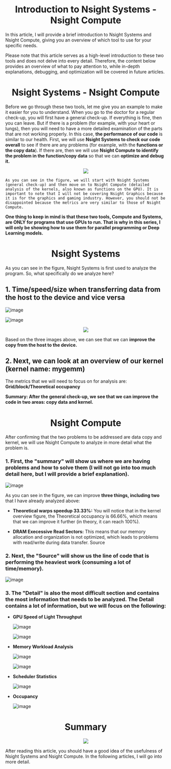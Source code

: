 <p align="center">
 <h1 align="center">Introduction to Nsight Systems - Nsight Compute </h1>
</p>

In this article, I will provide a brief introduction to Nsight Systems and Nsight Compute, giving you an overview of which tool to use for your specific needs.

Please note that this article serves as a high-level introduction to these two tools and does not delve into every detail. Therefore, the content below provides an overview of what to pay attention to, while in-depth explanations, debugging, and optimization will be covered in future articles.

<p align="center">
 <h1 align="center">Nsight Systems - Nsight Compute </h1>
</p>

Before we go through these two tools, let me give you an example to make it easier for you to understand. When you go to the doctor for a regular check-up, you will first have a general check-up. If everything is fine, then you can leave. But if there is a problem (for example, with your heart or lungs), then you will need to have a more detailed examination of the parts that are not working properly. In this case, **the performance of our code** is similar to our health. First, we will use **Nsight Systems to check our code overall** to see if there are any problems (for example, with the **functions or the copy data**). If there are, then we will use **Nsight Compute to identify the problem in the function/copy data** so that we can **optimize and debug it.**

<p align="center">
  <img src="https://github.com/CisMine/Guide-NVIDIA-Tools/assets/122800932/20e03fb6-f1da-4149-abef-5e4630c4ad28" />
</p>

`As you can see in the figure, we will start with Nsight Systems (general check-up) and then move on to Nsight Compute (detailed analysis of the kernels, also known as functions on the GPU). It is important to note that I will not be covering Nsight Graphics because it is for the graphics and gaming industry. However, you should not be disappointed because the metrics are very similar to those of Nsight Compute.`

**One thing to keep in mind is that these two tools, Compute and Systems, are ONLY for programs that use GPUs to run. That is why in this series, I will only be showing how to use them for parallel programming or Deep Learning models.** 

<p align="center">
 <h1 align="center">Nsight Systems</h1>
</p>

As you can see in the figure, Nsight Systems is first used to analyze the program. So, what specifically do we analyze here?

## 1. Time/speed/size when transferring data from the host to the device and vice versa

 ![image](https://github.com/CisMine/Guide-NVIDIA-Tools/assets/122800932/662fb9fd-032b-4d69-aaf6-5704e6282694)

 ![image](https://github.com/CisMine/Guide-NVIDIA-Tools/assets/122800932/ec6d18f0-4bc5-4d90-9260-34b59b543748)

<p align="center">
  <img src="https://github.com/CisMine/Guide-NVIDIA-Tools/assets/122800932/a417645e-446a-45e5-b6c2-c9a2c3c3bbc9" />
</p>

Based on the three images above, we can see that we can **improve the copy from the host to the device.**

## 2. Next, we can look at an overview of our kernel (kernel name: mygemm)

The metrics that we will need to focus on for analysis are: **Grid/block/Theoretical occupancy**

**Summary: After the general check-up, we see that we can improve the code in two areas: copy data and kernel.**

<p align="center">
 <h1 align="center">Nsight Compute </h1>
</p>

After confirming that the two problems to be addressed are data copy and kernel, we will use Nsight Compute to analyze in more detail what the problem is.

### 1. First, the "summary" will show us where we are having problems and how to solve them (I will not go into too much detail here, but I will provide a brief explanation).

  ![image](https://github.com/CisMine/Guide-NVIDIA-Tools/assets/122800932/6bec7cab-c45e-4067-9234-3f5a63945cc5)

As you can see in the figure, we can improve **three things, including two** that I have already analyzed above:

- **Theoretical warps speedup 33.33%:** You will notice that in the kernel overview figure, the Theoretical occupancy is 66.66%, which means that we can improve it further (in theory, it can reach 100%).
  
- **DRAM Execessive Read Sectors:** This means that our memory allocation and organization is not optimized, which leads to problems with read/write during data transfer.
Source

### 2. Next, the "Source" will show us the line of code that is performing the heaviest work (consuming a lot of time/memory).

  ![image](https://github.com/CisMine/Guide-NVIDIA-Tools/assets/122800932/51881ee3-ba12-4875-96d4-8b6b8bd288e4)

### 3. The "Detail" is also the most difficult section and contains the most information that needs to be analyzed. The Detail contains a lot of information, but we will focus on the following:

- **GPU Speed of Light Throughput**
  
  ![image](https://github.com/CisMine/Guide-NVIDIA-Tools/assets/122800932/48d60176-6cb8-4d9a-889d-1f70bbe81686)
  

  ![image](https://github.com/CisMine/Guide-NVIDIA-Tools/assets/122800932/8441d8de-31b4-484e-96eb-62f6ce0aa02d)


- **Memory Workload Analysis**

   ![image](https://github.com/CisMine/Guide-NVIDIA-Tools/assets/122800932/d60e8d78-0409-43e6-a5d6-b831f3e3033b)
  

   ![image](https://github.com/CisMine/Guide-NVIDIA-Tools/assets/122800932/7f0afaf4-dec6-4d2a-bf4c-ad523033a16b)

- **Scheduler Statistics**

    ![image](https://github.com/CisMine/Guide-NVIDIA-Tools/assets/122800932/739ae9d8-1788-43d6-bf05-cffa8c7a53ce)

  
- **Occupancy**
  
   ![image](https://github.com/CisMine/Guide-NVIDIA-Tools/assets/122800932/637c70ca-06ad-4296-8cae-2da0346551d4)

<p align="center">
 <h1 align="center">Summary </h1>
</p>

<p align="center">
  <img src="https://github.com/CisMine/Guide-NVIDIA-Tools/assets/122800932/49a90063-0fb5-4fb8-b401-d32b01054290" />
</p>

After reading this article, you should have a good idea of the usefulness of Nsight Systems and Nsight Compute. In the following articles, I will go into more detail.

